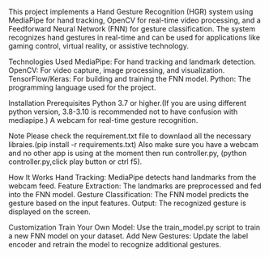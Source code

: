 This project implements a Hand Gesture Recognition (HGR) system using MediaPipe for hand tracking, OpenCV for real-time video processing, and a Feedforward Neural Network (FNN) for gesture classification. 
The system recognizes hand gestures in real-time and can be used for applications like gaming control, virtual reality, or assistive technology.

Technologies Used
MediaPipe: For hand tracking and landmark detection.
OpenCV: For video capture, image processing, and visualization.
TensorFlow/Keras: For building and training the FNN model.
Python: The programming language used for the project.

Installation
Prerequisites
Python 3.7 or higher.(If you are using different python version, 3.8-3.10 is recommended not to have confusion with mediapipe.)
A webcam for real-time gesture recognition.

Note
Please check the requirement.txt file to downlaod all the necessary libraies.(pip install -r requirements.txt)
Also make sure you have a webcam and no other app is using at the moment then run controller.py, (python controller.py,click play button or ctrl f5). 

How It Works
Hand Tracking: MediaPipe detects hand landmarks from the webcam feed.
Feature Extraction: The landmarks are preprocessed and fed into the FNN model.
Gesture Classification: The FNN model predicts the gesture based on the input features.
Output: The recognized gesture is displayed on the screen.

Customization
Train Your Own Model: Use the train_model.py script to train a new FNN model on your dataset.
Add New Gestures: Update the label encoder and retrain the model to recognize additional gestures.


